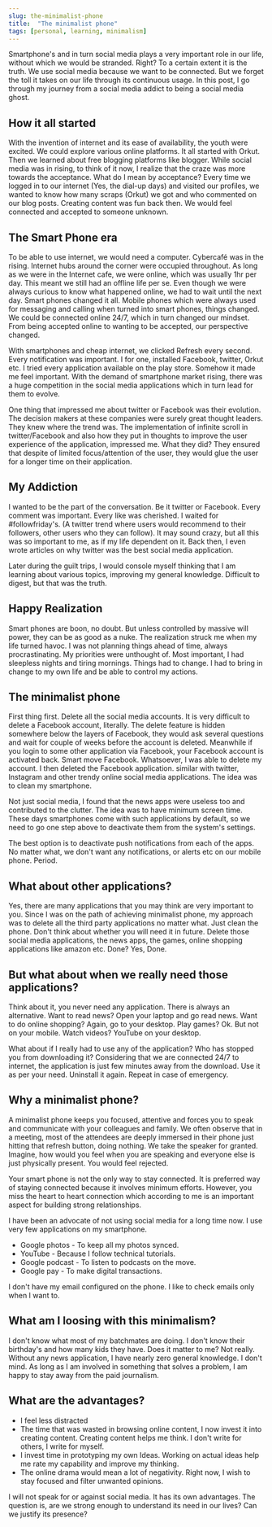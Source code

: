 ```yaml
---
slug: the-minimalist-phone
title:  "The minimalist phone"
tags: [personal, learning, minimalism]
---
```


Smartphone's and in turn social media plays a very important role in our life, without which we would be stranded. Right? To a certain extent it is the truth. We use social media because we want to be connected. But we forget the toll it takes on our life through its continuous usage. In this post, I go through my journey from a social media addict to being a social media ghost. 

<!-- truncate -->

## How it all started
With the invention of internet and its ease of availability, the youth were excited. We could explore various online platforms. It all started with Orkut. Then we learned about free blogging platforms like blogger. While social media was in rising, to think of it now, I realize that the craze was more towards the acceptance. What do I mean by acceptance? Every time we logged in to our internet (Yes, the dial-up days) and visited our profiles, we wanted to know how many scraps (Orkut) we got and who commented on our blog posts. Creating content was fun back then. We would feel connected and accepted to someone unknown.

## The Smart Phone era
To be able to use internet, we would need a computer. Cybercafé was in the rising. Internet hubs around the corner were occupied throughout. As long as we were in the Internet cafe, we were online, which was usually 1hr per day. This meant we still had an offline life per se. Even though we were always curious to know what happened online, we had to wait until the next day. Smart phones changed it all. Mobile phones which were always used for messaging and calling when turned into smart phones, things changed. We could be connected online 24/7, which in turn changed our mindset. From being accepted online to wanting to be accepted, our perspective changed.

With smartphones and cheap internet, we clicked Refresh every second. Every notification was important. I for one, installed Facebook, twitter, Orkut etc. I tried every application available on the play store. Somehow it made me feel important. With the demand of smartphone market rising, there was a huge competition in the social media applications which in turn lead for them to evolve.

One thing that impressed me about twitter or Facebook was their evolution. The decision makers at these companies were surely great thought leaders. They knew where the trend was. The implementation of infinite scroll in twitter/Facebook and also how they put in thoughts to improve the user experience of the application, impressed me. What they did? They ensured that despite of limited focus/attention of the user, they would glue the user for a longer time on their application.

## My Addiction
I wanted to be the part of the conversation. Be it twitter or Facebook. Every comment was important. Every like was cherished. I waited for #followfriday's. (A twitter trend where users would recommend to their followers, other users who they can follow). It may sound crazy, but all this was so important to me, as if my life dependent on it. Back then, I even wrote articles on why twitter was the best social media application.

Later during the guilt trips, I would console myself thinking that I am learning about various topics, improving my general knowledge. Difficult to digest, but that was the truth. 

## Happy Realization
Smart phones are boon, no doubt. But unless controlled by massive will power, they can be as good as a nuke. The realization struck me when my life turned havoc. I was not planning things ahead of time, always procrastinating. My priorities were unthought of. Most important, I had sleepless nights and tiring mornings. Things had to change. I had to bring in change to my own life and be able to control my actions. 

## The minimalist phone
First thing first. Delete all the social media accounts. It is very difficult to delete a Facebook account, literally. The delete feature is hidden somewhere below the layers of Facebook, they would ask several questions and wait for couple of weeks before the account is deleted. Meanwhile if you login to some other application via Facebook, your Facebook account is activated back. Smart move Facebook. Whatsoever, I was able to delete my account. I then deleted the Facebook application. similar with twitter, Instagram and other trendy online social media applications. The idea was to clean my smartphone.

Not just social media, I found that the news apps were useless too and contributed to the clutter. The idea was to have minimum screen time. These days smartphones come with such applications by default, so we need to go one step above to deactivate them from the system's settings.

The best option is to deactivate push notifications from each of the apps. No matter what, we don't want any notifications, or alerts etc on our mobile phone. Period.

## What about other applications?
Yes, there are many applications that you may think are very important to you. Since I was on the path of achieving minimalist phone, my approach was to delete all the third party applications no matter what. Just clean the phone. Don't think about whether you will need it in future. Delete those social media applications, the news apps, the games, online shopping applications like amazon etc. 
Done? Yes, Done.

## But what about when we really need those applications? 
Think about it, you never need any application. There is always an alternative.
Want to read news? Open your laptop and go read news.
Want to do online shopping? Again, go to your desktop.
Play games? Ok. But not on your mobile.
Watch videos? YouTube on your desktop.

What about if I really had to use any of the application? Who has stopped you from downloading it? Considering that we are connected 24/7 to internet, the application is just few minutes away from the download. Use it as per your need. Uninstall it again. Repeat in case of emergency. 

## Why a minimalist phone?
A minimalist phone keeps you focused, attentive and forces you to speak and communicate with your colleagues and family. We often observe that in a meeting, most of the attendees are deeply immersed in their phone just hitting that refresh button, doing nothing. We take the speaker for granted. Imagine, how would you feel when you are speaking and everyone else is just physically present. You would feel rejected.

Your smart phone is not the only way to stay connected. It is preferred way of staying connected because it involves minimum efforts. However, you miss the heart to heart connection which according to me is an important aspect for building strong relationships.

I have been an advocate of not using social media for a long time now. I use very few applications on my smartphone. 
- Google photos - To keep all my photos synced.
- YouTube - Because I follow technical tutorials.
- Google podcast - To listen to podcasts on the move.
- Google pay - To make digital transactions.

I don't have my email configured on the phone. I like to check emails only when I want to.

## What am I loosing with this minimalism?
I don't know what most of my batchmates are doing. I don't know their birthday's and how many kids they have. Does it matter to me? Not really.
Without any news application, I have nearly zero general knowledge. I don't mind. As long as I am involved in something that solves a problem, I am happy to stay away from the paid journalism.

## What are the advantages?
- I feel less distracted
- The time that was wasted in browsing online content, I now invest it into creating content. Creating content helps me think. I don't write for others, I write for myself. 
- I invest time in prototyping my own Ideas. Working on actual ideas help me rate my capability and improve my thinking.
- The online drama would mean a lot of negativity. Right now, I wish to stay focused and filter unwanted opinions.

I will not speak for or against social media. It has its own advantages. The question is, are we strong enough to understand its need in our lives? Can we justify its presence?